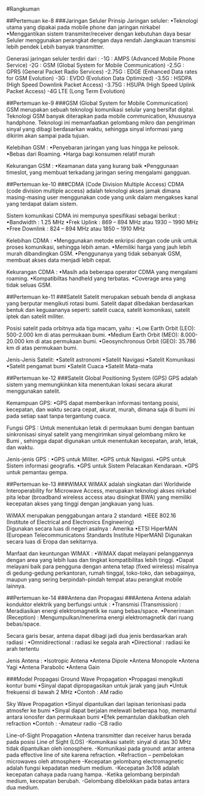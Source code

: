 #Rangkuman

##Pertemuan ke-8
###Jaringan Seluler
Prinsip Jaringan seluler:
•Teknologi utama yang dipakai pada mobile phone dan jaringan nirkabel
•Menggantikan sistem transmiter/receiver dengan kebutuhan daya besar
Seluler menggunakan perangkat dengan daya rendah
Jangkauan transmisi lebih pendek
Lebih banyak transmitter.

Generasi jaringan seluler terdiri dari :
-1G : AMPS (Advanced Mobile Phone Service)
-2G : GSM (Global System for Mobile Communication)
-2.5G : GPRS (General Packet Radio Services)
-2.75G : EDGE (Enhanced Data rates for GSM Evolution)
-3G : EVDO (Evolution Data Optimized)
-3.5G : HSDPA (High Speed Downlink Packet Access)
-3.75G : HSUPA (High Speed Uplink Packet Access)
-4G LTE (Long Term Evolution)

##Pertemuan ke-9
###GSM (Global System for Mobile Communication) 
GSM merupakan sebuah teknologi komunikasi selular yang bersifat digital. 
Teknologi GSM banyak diterapkan pada mobile communication, khususnya handphone. Teknologi ini memanfaatkan gelombang mikro dan pengiriman sinyal yang dibagi berdasarkan waktu, sehingga sinyal informasi yang dikirim akan sampai pada tujuan.

Kelebihan GSM :
•Penyebaran jaringan yang luas hingga ke pelosok.
•Bebas dari Roaming.
•Harga bagi konsumen relatif murah

Kekurangan GSM :
•Keamanan data yang kurang baik
•Penggunaan timeslot, yang membuat terkadang jaringan sering mengalami gangguan.

##Pertemuan ke-10
###CDMA (Code Division Multiple Access)
CDMA (code division multiple access) adalah teknologi akses jamak dimana masing-masing user menggunakan code yang unik dalam mengakses kanal yang terdapat dalam sistem. 

Sistem komunikasi CDMA ini mempunya spesifikasi sebagai berikut :
•Bandwidth : 1.25 MHz
•Frek Uplink : 869 – 894 MHz atau 1930 – 1990 MHz
•Free Downlink : 824 – 894 MHz atau 1850 – 1910 MHz

Kelebihan CDMA :
•Menggunakan metode enkripsi dengan code unik untuk proses komunikasi, sehingga lebih aman.
•Memiliki harga yang jauh lebih murah dibandingkan GSM.
•Penggunanya yang tidak sebanyak GSM, membuat akses data menjadi lebih cepat.

Kekurangan CDMA :
•Masih ada beberapa operator CDMA yang mengalami roaming.
•Kompatibiltas handheld yang terbatas.
•Coverage area yang tidak seluas GSM.

##Pertemuan ke-11
###Satelit
Satelit merupakan sebuah benda di angkasa yang berputar mengikuti rotasi bumi. Satelit dapat dibedakan berdasarkan bentuk dan keguaananya seperti: satelit cuaca, satelit komonikasi, satelit iptek dan satelit militer.

Posisi satelit pada orbitnya ada tiga macam, yaitu :
•Low Earth Orbit (LEO): 500-2.000 km di atas permukaan bumi.
•Medium Earth Orbit (MEO): 8.000-20.000 km di atas permukaan bumi.
•Geosynchronous Orbit (GEO): 35.786 km di atas permukaan bumi.

Jenis-Jenis Satelit:
•Satelit astronomi
•Satelit Navigasi
•Satelit Komunikasi
•Satelit pengamat bumi
•Satelit Cuaca
•Satelit Mata-mata

##Pertemuan ke-12
###Satelit Global Positioning System (GPS) 
GPS adalah sistem yang memungkinkan kita menentukan lokasi secara akurat menggunakan satelit.

Kemampuan GPS:
•GPS dapat memberikan informasi tentang posisi, kecepatan, dan waktu secara cepat, akurat, murah, dimana saja di bumi ini pada setiap saat tanpa tergantung cuaca.

Fungsi GPS :
Untuk menentukan letak di permukaan bumi dengan bantuan sinkronisasi sinyal satelit yang mengirimkan sinyal gelombang mikro ke Bumi , sehingga dapat digunakan untuk menentukan kecepatan, arah, letak, dan waktu.

Jenis-jenis GPS :
•GPS untuk Militer.
•GPS untuk Navigasi.
•GPS untuk Sistem informasi geografis.
•GPS untuk Sistem Pelacakan Kendaraan.
•GPS untuk pemantau gempa.

##Pertemuan ke-13
###WIMAX
WIMAX adalah singkatan dari Worldwide Interoperability for Microwave Access, merupakan teknologi akses nirkabel pita lebar (broadband wireless access atau disingkat BWA) yang memiliki kecepatan akses yang tinggi dengan jangkauan yang luas.

WiMAX merupakan penggabungan antara 2 standard: 
•IEEE 802.16 (Institute of Electrical and Electronics Engineering)  
Digunakan secara luas di negeri asalnya : Amerika
•ETSI HiperMAN (European Telecommunicatons Standards Institute HiperMAN)
Digunakan secara luas di Eropa dan sekitarnya.

Manfaat dan keuntungan WIMAX :
•WiMAX dapat melayani pelanggannya dengan area yang lebih luas dan tingkat kompatibilitas lebih tinggi. 
•Dapat melayani baik para pengguna dengan antena tetap (fixed wireless) misalnya di gedung-gedung perkantoran, rumah tinggal, toko-toko, dan sebagainya, maupun yang sering berpindah-pindah tempat atau perangkat mobile lainnya. 

##Pertemuan ke-14
###Antena dan Propagasi
###Antena
Antena adalah konduktor elektrik yang berfungsi untuk :
•Transmisi (Transmission) : Meradiasikan energi elektromagnetik ke ruang bebas/space.
•Penerimaan (Reception) : Mengumpulkan/menerima energi elektromagnetik dari ruang bebas/space.

Secara garis besar, antena dapat dibagi jadi dua jenis berdasarkan arah radiasi :
•Omnidirectional : radiasi ke segala arah
•Directional : radiasi ke arah tertentu

Jenis Antena :
•Isotropic Antena
•Antena Dipole
•Antena Monopole
•Antena Yagi
•Antena Parabolic
•Antena Gain

###Model Propagasi
Ground Wave Propagation
•Propagasi mengikuti kontur bumi
•Sinyal dapat dipropagasikan untuk jarak yang jauh
•Untuk frekuensi di bawah 2 MHz
•Contoh : AM radio

Sky Wave Propagation
•Sinyal dipantulkan dari lapisan terionisasi pada atmosfer ke bumi
•Sinyal dapat berjalan melewati beberapa hop, memantul antara ionosfer dan permukaan bumi
•Efek pemantulan diakibatkan oleh refraction
•Contoh :
-Amateur radio
-CB radio

Line-of-Sight Propagation
•Antena transmitter dan receiver harus berada pada posisi Line of Sight (LOS)
-Komunikasi satelit: sinyal di atas 30 MHz tidak dipantulkan oleh ionosphere.
-Komunikasi pada ground: antar antena pada effective line of site karena refraction.
•Refraction – pembelokan microwaves oleh atmosphere
-Kecepatan gelombang electromagnetic adalah fungsi kepadatan medium medium.
-Kecepatan 3x108 adalah kecepatan cahaya pada ruang hampa.
-Ketika gelombang berpindah medium, kecepatan berubah.
-Gelombang dibelokkan pada batas antara dua medium.


